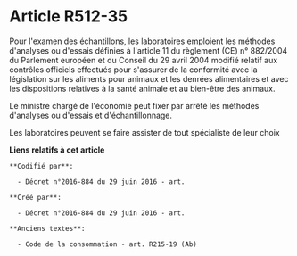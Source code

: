 # Article R512-35

Pour l'examen des échantillons, les laboratoires emploient les méthodes d'analyses ou d'essais définies à l'article 11 du
règlement (CE) n° 882/2004 du Parlement européen et du Conseil du 29 avril 2004 modifié relatif aux contrôles officiels
effectués pour s'assurer de la conformité avec la législation sur les aliments pour animaux et les denrées alimentaires et
avec les dispositions relatives à la santé animale et au bien-être des animaux.

Le ministre chargé de l'économie peut fixer par arrêté les méthodes d'analyses ou d'essais et d'échantillonnage.

Les laboratoires peuvent se faire assister de tout spécialiste de leur choix

**Liens relatifs à cet article**

	**Codifié par**:

	  - Décret n°2016-884 du 29 juin 2016 - art.

	**Créé par**:

	  - Décret n°2016-884 du 29 juin 2016 - art.

	**Anciens textes**:

	  - Code de la consommation - art. R215-19 (Ab)
